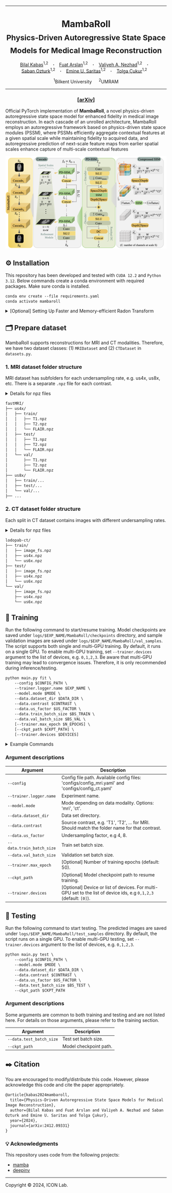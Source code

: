 <hr>
<h1 align="center">
  MambaRoll <br>
  <sub>Physics-Driven Autoregressive State Space Models for Medical Image Reconstruction</sub>
</h1>

<div align="center">
  <a href="https://bilalkabas.github.io/" target="_blank">Bilal&nbsp;Kabas</a><sup>1,2</sup> &ensp; <b>&middot;</b> &ensp;
  <a href="https://github.com/fuat-arslan" target="_blank">Fuat&nbsp;Arslan</a><sup>1,2</sup> &ensp; <b>&middot;</b> &ensp;
  <a href="https://github.com/Valiyeh" target="_blank">Valiyeh&nbsp;A. Nezhad</a><sup>1,2</sup> &ensp; <b>&middot;</b> &ensp;
  <a href="https://scholar.google.com/citations?hl=en&user=_SujLxcAAAAJ" target="_blank">Saban&nbsp;Ozturk</a><sup>1,2</sup> &ensp; <b>&middot;</b> &ensp;
  <a href="https://kilyos.ee.bilkent.edu.tr/~saritas/" target="_blank">Emine U.&nbsp;Saritas</a><sup>1,2</sup> &ensp; <b>&middot;</b> &ensp;
  <a href="https://kilyos.ee.bilkent.edu.tr/~cukur/" target="_blank">Tolga&nbsp;Çukur</a><sup>1,2</sup> &ensp;
  
  <span></span>
  
  <sup>1</sup>Bilkent University &emsp; <sup>2</sup>UMRAM <br>
</div>
<hr>

<h3 align="center">[<a href="https://arxiv.org/abs/2412.09331">arXiv</a>]</h3>

Official PyTorch implementation of **MambaRoll**, a novel physics-driven autoregressive state space model for enhanced fidelity in medical image reconstruction. In each cascade of an unrolled architecture, MambaRoll employs an autoregressive framework based on physics-driven state space modules (PSSM), where PSSMs efficiently aggregate contextual features at a given spatial scale while maintaining fidelity to acquired data, and autoregressive prediction of next-scale feature maps from earlier spatial scales enhance capture of multi-scale contextual features

<p align="center">
  <img src="figures/architecture.png" alt="architecture">
</p>

## ⚙️ Installation

This repository has been developed and tested with `CUDA 12.2` and `Python 3.12`. Below commands create a conda environment with required packages. Make sure conda is installed.

```
conda env create --file requirements.yaml
conda activate mambaroll
```

<details>
<summary>[Optional] Setting Up Faster and Memory-efficient Radon Transform</summary><br>

We use a faster (over 100x) and memory-efficient (~4.5x) implementation of Radon transform ([torch-radon](https://github.com/matteo-ronchetti/torch-radon)). To install, run commands below within `mambaroll` conda environment.

```
git clone https://github.com/matteo-ronchetti/torch-radon.git
cd torch-radon
python setup.py install
```

</details>

## 🗂️ Prepare dataset

MambaRoll supports reconstructions for MRI and CT modalities. Therefore, we have two dataset classes: (1) `MRIDataset` and (2) `CTDataset` in `datasets.py`.

### 1. MRI dataset folder structure

MRI dataset has subfolders for each undersampling rate, e.g. us4x, us8x, etc. There is a separate `.npz` file for each contrast.

<details>
<summary>Details for npz files</summary><br>
  
A `<contrast>.npz` file has the following keys:

| Variable key    | Description                               | Shape                                     | 
|-----------------|-------------------------------------------|-------------------------------------------|
| `image_fs`      | Coil-combined fully-sampled MR image.     | n_slices x 1 x height x width             |
| `image_us`      | Multi-coil undersampled MR image.         | n_slices x n_coils x height x width       |
| `us_masks`      | K-space undersampling masks.              | n_slices x 1 x height x width             |
| `coilmaps`      | Coil sensitivity maps.                    | n_slices x n_coils x height x width       |
| `subject_ids`   | Corresponding subject ID for each slice.  | n_slices                                  |
| `us_factor`     | Undersampling factor.                     | (Single integer value)                    |

</details>

```
fastMRI/
├── us4x/
│   ├── train/
│   │   ├── T1.npz
│   │   ├── T2.npz
│   │   └── FLAIR.npz
│   ├── test/
│   │   ├── T1.npz
│   │   ├── T2.npz
│   │   └── FLAIR.npz
│   └── val/
│       ├── T1.npz
│       ├── T2.npz
│       └── FLAIR.npz
├── us8x/
│   ├── train/...
│   ├── test/...
│   └── val/...
├── ...
```



### 2. CT dataset folder structure

Each split in CT dataset contains images with different undersampling rates.

<details>
<summary>Details for npz files</summary><br>

`image_fs.npz` files have the fully-sampled data with the following key:

| Variable key    | Description                               | Shape                                     |
|-----------------|-------------------------------------------|-------------------------------------------|
| `image_fs`      | Fully-sampled CT image.                   | n_slices x 1 x height x width             |

A `us<us_factor>x.npz` file has the following keys:

| Variable key          | Description                                                                                                                | Shape                                             |
|-----------------------|----------------------------------------------------------------------------------------------------------------------------|---------------------------------------------------|
| `image_us`            | Undersampled CT image.                                                                                                     | n_slices x 1 x height x width                     |
| `sinogram_us`         | Corresponding sinograms for undersampled CTs.                                                                              | n_slices x 1 x detector_positions x n_projections |
| `projection_angles`   | Projection angles at which the Radon transform performed on fully-sampled images to obtain undersampled ones.              | n_slices x n_projections                          |
| `subject_ids`         | Corresponding subject ID for each slice.                                                                                   | n_slices                                          |
| `us_factor`           | Undersampling factor.                                                                                                      | (Single integer value)                            |

</details>

```
lodopab-ct/
├── train/
│   ├── image_fs.npz
│   ├── us4x.npz
│   └── us6x.npz
├── test/
│   ├── image_fs.npz
│   ├── us4x.npz
│   └── us6x.npz
└── val/
    ├── image_fs.npz
    ├── us4x.npz
    └── us6x.npz
```



## 🏃 Training

Run the following command to start/resume training. Model checkpoints are saved under `logs/$EXP_NAME/MambaRoll/checkpoints` directory, and sample validation images are saved under `logs/$EXP_NAME/MambaRoll/val_samples`. The script supports both single and multi-GPU training. By default, it runs on a single GPU. To enable multi-GPU training, set `--trainer.devices` argument to the list of devices, e.g. `0,1,2,3`. Be aware that multi-GPU training may lead to convergence issues. Therefore, it is only recommended during inference/testing.

```
python main.py fit \
    --config $CONFIG_PATH \
    --trainer.logger.name $EXP_NAME \
    --model.mode $MODE \
    --data.dataset_dir $DATA_DIR \
    --data.contrast $CONTRAST \
    --data.us_factor $US_FACTOR \
    --data.train_batch_size $BS_TRAIN \
    --data.val_batch_size $BS_VAL \
    [--trainer.max_epoch $N_EPOCHS] \
    [--ckpt_path $CKPT_PATH] \
    [--trainer.devices $DEVICES]

```

<details>
<summary>Example Commands</summary>

MRI reconstruction using fastMRI dataset:

```
python main.py fit \
  --config configs/config_fastmri.yaml \
  --trainer.logger.name fastmri_t1_us8x \
  --data.dataset_dir ../datasets/fastMRI \
  --data.contrast T1 \
  --data.us_factor 8 \
  --data.train_batch_size 1 \
  --data.val_batch_size 16 \
  --trainer.devices [0]
```

CT reconstruction using [LoDoPaB-CT](https://zenodo.org/records/3384092) dataset:

```
python main.py fit \
  --config configs/config_ct.yaml \
  --trainer.logger.name ct_us4x \
  --data.dataset_dir ../datasets/lodopab-ct/ \
  --data.us_factor 4 \
  --data.train_batch_size 1 \
  --data.val_batch_size 16 \
  --trainer.devices [0]
```
</details>

### Argument descriptions

| Argument                    | Description                                                                                                                    |
|-----------------------------|--------------------------------------------------------------------------------------------------------------------------------|
| `--config`                  | Config file path. Available config files: 'configs/config_mri.yaml' and 'configs/config_ct.yaml'                           |
| `--trainer.logger.name`     | Experiment name.                                                                                                               |
| `--model.mode`              | Mode depending on data modality. Options: 'mri', 'ct'.                                                                      |
| `--data.dataset_dir`        | Data set directory.                                                                                                            |
| `--data.contrast`           | Source contrast, e.g. 'T1', 'T2', ... for MRI. Should match the folder name for that contrast.                                 |
| `--data.us_factor`          | Undersampling factor, e.g 4, 8.                                                                                                |
| `--data.train_batch_size`   | Train set batch size.                                                                                                          |
| `--data.val_batch_size`     | Validation set batch size.                                                                                                     |
| `--trainer.max_epoch`       | [Optional] Number of training epochs (default: 50).                                                                            |
| `--ckpt_path`               | [Optional] Model checkpoint path to resume training.                                                                           |
| `--trainer.devices`         | [Optional] Device or list of devices. For multi-GPU set to the list of device ids, e.g `0,1,2,3` (default: `[0]`).             |


## 🧪 Testing

Run the following command to start testing. The predicted images are saved under `logs/$EXP_NAME/MambaRoll/test_samples` directory. By default, the script runs on a single GPU. To enable multi-GPU testing, set `--trainer.devices` argument to the list of devices, e.g. `0,1,2,3`.

```
python main.py test \
    --config $CONFIG_PATH \
    --model.mode $MODE \
    --data.dataset_dir $DATA_DIR \
    --data.contrast $CONTRAST \
    --data.us_factor $US_FACTOR \
    --data.test_batch_size $BS_TEST \
    --ckpt_path $CKPT_PATH
```

### Argument descriptions

Some arguments are common to both training and testing and are not listed here. For details on those arguments, please refer to the training section.

| Argument                    | Description                                |
|-----------------------------|--------------------------------------------|
| `--data.test_batch_size`    | Test set batch size.                       |
| `--ckpt_path`               | Model checkpoint path.                     |


## ✒️ Citation
You are encouraged to modify/distribute this code. However, please acknowledge this code and cite the paper appropriately.
```
@article{kabas2024mambaroll,
  title={Physics-Driven Autoregressive State Space Models for Medical Image Reconstruction}, 
  author={Bilal Kabas and Fuat Arslan and Valiyeh A. Nezhad and Saban Ozturk and Emine U. Saritas and Tolga Çukur},
  year={2024},
  journal={arXiv:2412.09331}
}
```


### 💡 Acknowledgments

This repository uses code from the following projects:

- [mamba](https://github.com/state-spaces/mamba)
- [deepinv](https://github.com/deepinv/deepinv)

<hr>
Copyright © 2024, ICON Lab.
